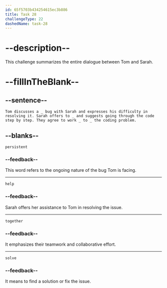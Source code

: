 ```yaml
---
id: 65f5703b434254615ec3b886
title: Task 28
challengeType: 22
dashedName: task-28
---
```


<!--
AUDIO REFERENCE: 
entire dialogue
-->

# --description--

This challenge summarizes the entire dialogue between Tom and Sarah. 

# --fillInTheBlank--

## --sentence--

`Tom discusses a _ bug with Sarah and expresses his difficulty in resolving it. Sarah offers to _ and suggests going through the code step by step. They agree to work _ to _ the coding problem.`

## --blanks--

`persistent`

### --feedback--

This word refers to the ongoing nature of the bug Tom is facing.

---

`help`

### --feedback--

Sarah offers her assistance to Tom in resolving the issue.

---

`together`

### --feedback--

It emphasizes their teamwork and collaborative effort.

---

`solve`

### --feedback--

It means to find a solution or fix the issue.
